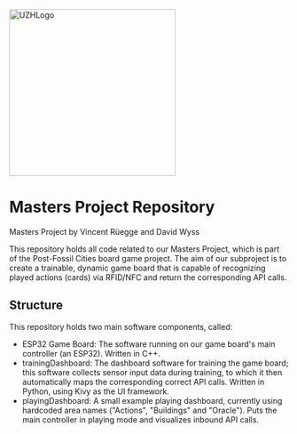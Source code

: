 <img src="https://github.com/davwys/MastersProject/raw/master/trainingDashboard/assets/uzh_logo.png" alt="UZHLogo" width="300"/>

# Masters Project Repository

Masters Project by Vincent Rüegge and David Wyss


This repository holds all code related to our Masters Project, which is part of the Post-Fossil Cities board game project.
The aim of our subproject is to create a trainable, dynamic game board that is capable of recognizing played actions (cards) via RFID/NFC and return the corresponding API calls.

## Structure
This repository holds two main software components, called:
- ESP32 Game Board: The software running on our game board's main controller (an ESP32). Written in C++.
- trainingDashboard: The dashboard software for training the game board; this software collects sensor input data during training, to which it then automatically maps the corresponding correct API calls. Written in Python, using Kivy as the UI framework.
- playingDashboard: A small example playing dashboard, currently using hardcoded area names ("Actions", "Buildings" and "Oracle"). Puts the main controller in playing mode and visualizes inbound API calls.
